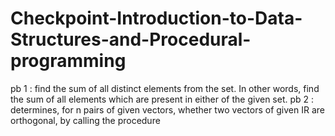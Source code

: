 # Checkpoint-Introduction-to-Data-Structures-and-Procedural-programming
pb 1 : find the sum of all distinct elements from the set. In other words, find the sum of all elements which are present in either of the given set.
pb 2 : determines, for n pairs of given vectors, whether two vectors of given IR are orthogonal, by calling the procedure 
